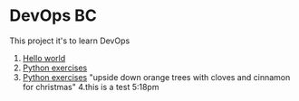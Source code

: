 # DevOps BC

This project it's to learn DevOps

1. [Hello world](hello-world.py)
2. [Python exercises](python)
3. [Python exercises](python) "upside down orange trees with cloves and cinnamon for christmas" 
4.this is a test 5:18pm
